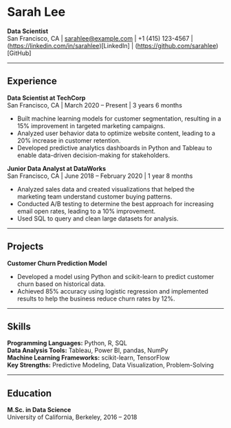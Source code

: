 # Sarah Lee
**Data Scientist**  
San Francisco, CA | sarahlee@example.com | +1 (415) 123-4567 | (https://linkedin.com/in/sarahlee)[LinkedIn] | (https://github.com/sarahlee)[GitHub]

---

## Experience

**Data Scientist at TechCorp**  
San Francisco, CA | March 2020 – Present | 3 years 6 months

- Built machine learning models for customer segmentation, resulting in a 15% improvement in targeted marketing campaigns.
- Analyzed user behavior data to optimize website content, leading to a 20% increase in customer retention.
- Developed predictive analytics dashboards in Python and Tableau to enable data-driven decision-making for stakeholders.

**Junior Data Analyst at DataWorks**  
San Francisco, CA | June 2018 – February 2020 | 1 year 8 months

- Analyzed sales data and created visualizations that helped the marketing team understand customer buying patterns.
- Conducted A/B testing to determine the best approach for increasing email open rates, leading to a 10% improvement.
- Used SQL to query and clean large datasets for analysis.

---

## Projects

**Customer Churn Prediction Model**
- Developed a model using Python and scikit-learn to predict customer churn based on historical data.
- Achieved 85% accuracy using logistic regression and implemented results to help the business reduce churn rates by 12%.

---

## Skills

**Programming Languages:** Python, R, SQL  
**Data Analysis Tools:** Tableau, Power BI, pandas, NumPy  
**Machine Learning Frameworks:** scikit-learn, TensorFlow  
**Key Strengths:** Predictive Modeling, Data Visualization, Problem-Solving

---

## Education

**M.Sc. in Data Science**  
University of California, Berkeley, 2016 – 2018